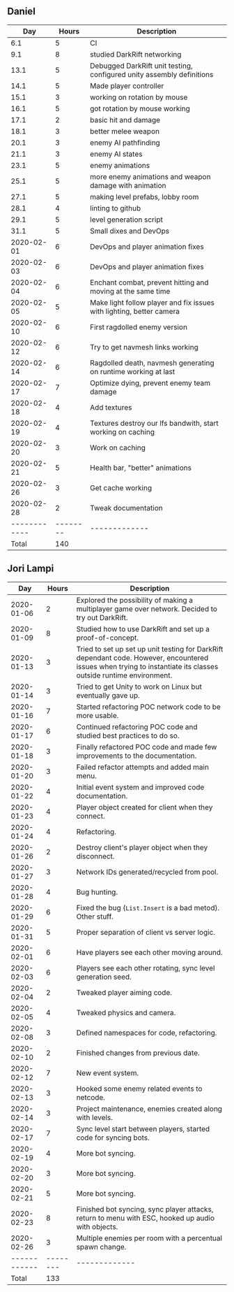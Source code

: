 ## Daniel

| Day | Hours | Description |
|-----|--------|-------------|
| 6.1 | 5 | CI
| 9.1 | 8 | studied DarkRift networking
| 13.1 | 5 | Debugged DarkRift unit testing, configured unity assembly definitions
| 14.1 | 5 | Made player controller
| 15.1 | 3 | working on rotation by mouse
| 16.1 | 5 | got rotation by mouse working
| 17.1 | 2 | basic hit and damage
| 18.1 | 3 | better melee weapon
| 20.1 | 3 | enemy AI pathfinding
| 21.1 | 3 | enemy AI states
| 23.1 | 5 | enemy animations
| 25.1 | 5 | more enemy animations and weapon damage with animation
| 27.1 | 5 | making level prefabs, lobby room
| 28.1 | 4 | linting to github
| 29.1 | 5 | level generation script
| 31.1 | 5 | Small dixes and DevOps
| 2020-02-01 | 6      | DevOps and player animation fixes
| 2020-02-03 | 6      | DevOps and player animation fixes
| 2020-02-04 | 6      | Enchant combat, prevent hitting and moving at the same time
| 2020-02-05 | 5      | Make light follow player and fix issues with lighting, better camera
| 2020-02-10 | 6      | First ragdolled enemy version
| 2020-02-12 | 6      | Try to get navmesh links working
| 2020-02-14 | 6      | Ragdolled death, navmesh generating on runtime working at last
| 2020-02-17 | 7      | Optimize dying, prevent enemy team damage
| 2020-02-18 | 4      | Add textures
| 2020-02-19 | 4      | Textures destroy our lfs bandwith, start working on caching
| 2020-02-20 | 3      | Work on caching
| 2020-02-21 | 5      | Health bar, "better" animations
| 2020-02-26 | 3      | Get cache working
| 2020-02-28 | 2      | Tweak documentation
|------------|--------|-------------|
| Total      | 140    |

## Jori Lampi

| Day        | Hours  | Description |
|------------|--------|-------------|
| 2020-01-06 | 2      | Explored the possibility of making a multiplayer game over network. Decided to try out DarkRift.
| 2020-01-09 | 8      | Studied how to use DarkRift and set up a proof-of-concept.
| 2020-01-13 | 3      | Tried to set up set up unit testing for DarkRift dependant code. However, encountered issues when trying to instantiate its classes outside runtime environment.
| 2020-01-14 | 3      | Tried to get Unity to work on Linux but eventually gave up.
| 2020-01-16 | 7      | Started refactoring POC network code to be more usable.
| 2020-01-17 | 6      | Continued refactoring POC code and studied best practices to do so.
| 2020-01-18 | 3      | Finally refactored POC code and made few improvements to the documentation.
| 2020-01-20 | 3      | Failed refactor attempts and added main menu.
| 2020-01-22 | 4      | Initial event system and improved code documentation.
| 2020-01-23 | 4      | Player object created for client when they connect.
| 2020-01-24 | 4      | Refactoring.
| 2020-01-26 | 2      | Destroy client's player object when they disconnect.
| 2020-01-27 | 3      | Network IDs generated/recycled from pool.
| 2020-01-28 | 4      | Bug hunting.
| 2020-01-29 | 6      | Fixed the bug (`List.Insert` is a bad metod). Other stuff.
| 2020-01-31 | 5      | Proper separation of client vs server logic.
| 2020-02-01 | 6      | Have players see each other moving around.
| 2020-02-03 | 6      | Players see each other rotating, sync level generation seed.
| 2020-02-04 | 2      | Tweaked player aiming code.
| 2020-02-05 | 4      | Tweaked physics and camera.
| 2020-02-08 | 3      | Defined namespaces for code, refactoring.
| 2020-02-10 | 2      | Finished changes from previous date.
| 2020-02-12 | 7      | New event system.
| 2020-02-13 | 3      | Hooked some enemy related events to netcode.
| 2020-02-14 | 3      | Project maintenance, enemies created along with levels.
| 2020-02-17 | 7      | Sync level start between players, started code for syncing bots.
| 2020-02-19 | 4      | More bot syncing.
| 2020-02-20 | 3      | More bot syncing.
| 2020-02-21 | 5      | More bot syncing.
| 2020-02-23 | 8      | Finished bot syncing, sync player attacks, return to menu with ESC, hooked up audio with objects.
| 2020-02-26 | 3      | Multiple enemies per room with a percentual spawn change.
|------------|--------|-------------|
| Total      | 133    |
